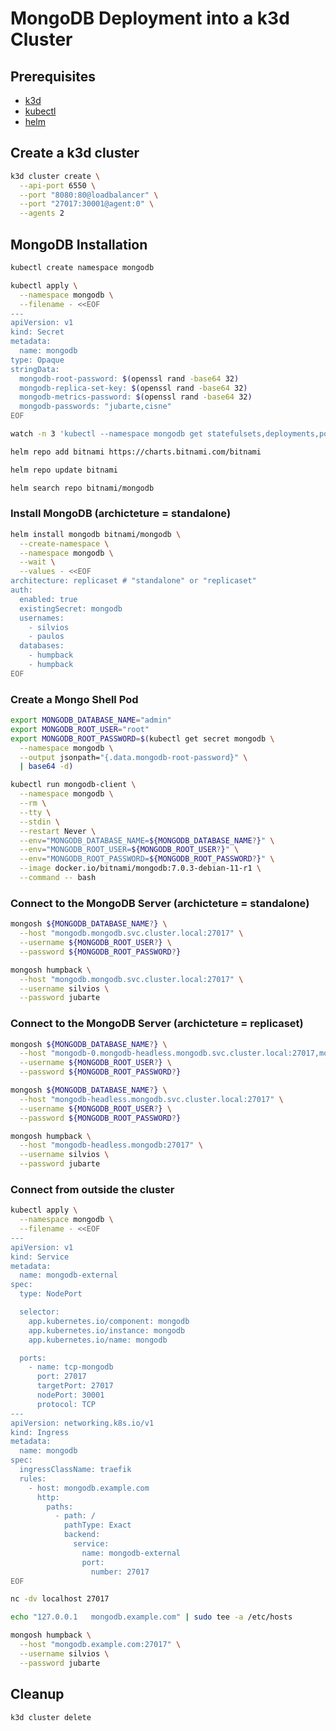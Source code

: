 # MongoDB Deployment into a k3d Cluster

## Prerequisites

- [k3d](https://k3d.io/)
- [kubectl](https://kubernetes.io/docs/tasks/tools/install-kubectl/)
- [helm](https://helm.sh/docs/intro/install/)

## Create a k3d cluster

```bash
k3d cluster create \
  --api-port 6550 \
  --port "8080:80@loadbalancer" \
  --port "27017:30001@agent:0" \
  --agents 2
```

## MongoDB Installation

```bash
kubectl create namespace mongodb
```

```bash
kubectl apply \
  --namespace mongodb \
  --filename - <<EOF
---
apiVersion: v1
kind: Secret
metadata:
  name: mongodb
type: Opaque
stringData:
  mongodb-root-password: $(openssl rand -base64 32)
  mongodb-replica-set-key: $(openssl rand -base64 32)
  mongodb-metrics-password: $(openssl rand -base64 32)
  mongodb-passwords: "jubarte,cisne"
EOF
```

```bash
watch -n 3 'kubectl --namespace mongodb get statefulsets,deployments,pods,services,secrets'
```

```bash
helm repo add bitnami https://charts.bitnami.com/bitnami

helm repo update bitnami

helm search repo bitnami/mongodb
```

### Install MongoDB (archicteture = standalone)

```bash
helm install mongodb bitnami/mongodb \
  --create-namespace \
  --namespace mongodb \
  --wait \
  --values - <<EOF
architecture: replicaset # "standalone" or "replicaset"
auth:
  enabled: true
  existingSecret: mongodb
  usernames:
    - silvios
    - paulos
  databases:
    - humpback
    - humpback
EOF
```

### Create a Mongo Shell Pod

```bash
export MONGODB_DATABASE_NAME="admin"
export MONGODB_ROOT_USER="root"
export MONGODB_ROOT_PASSWORD=$(kubectl get secret mongodb \
  --namespace mongodb \
  --output jsonpath="{.data.mongodb-root-password}" \
  | base64 -d)

kubectl run mongodb-client \
  --namespace mongodb \
  --rm \
  --tty \
  --stdin \
  --restart Never \
  --env="MONGODB_DATABASE_NAME=${MONGODB_DATABASE_NAME?}" \
  --env="MONGODB_ROOT_USER=${MONGODB_ROOT_USER?}" \
  --env="MONGODB_ROOT_PASSWORD=${MONGODB_ROOT_PASSWORD?}" \
  --image docker.io/bitnami/mongodb:7.0.3-debian-11-r1 \
  --command -- bash
```

### Connect to the MongoDB Server (archicteture = standalone)

```bash
mongosh ${MONGODB_DATABASE_NAME?} \
  --host "mongodb.mongodb.svc.cluster.local:27017" \
  --username ${MONGODB_ROOT_USER?} \
  --password ${MONGODB_ROOT_PASSWORD?}

mongosh humpback \
  --host "mongodb.mongodb.svc.cluster.local:27017" \
  --username silvios \
  --password jubarte
```

### Connect to the MongoDB Server (archicteture = replicaset)

```bash
mongosh ${MONGODB_DATABASE_NAME?} \
  --host "mongodb-0.mongodb-headless.mongodb.svc.cluster.local:27017,mongodb-1.mongodb-headless.mongodb.svc.cluster.local:27017" \
  --username ${MONGODB_ROOT_USER?} \
  --password ${MONGODB_ROOT_PASSWORD?}

mongosh ${MONGODB_DATABASE_NAME?} \
  --host "mongodb-headless.mongodb.svc.cluster.local:27017" \
  --username ${MONGODB_ROOT_USER?} \
  --password ${MONGODB_ROOT_PASSWORD?}

mongosh humpback \
  --host "mongodb-headless.mongodb:27017" \
  --username silvios \
  --password jubarte
```

### Connect from outside the cluster

```bash
kubectl apply \
  --namespace mongodb \
  --filename - <<EOF
---
apiVersion: v1
kind: Service
metadata:
  name: mongodb-external
spec:
  type: NodePort

  selector:
    app.kubernetes.io/component: mongodb
    app.kubernetes.io/instance: mongodb
    app.kubernetes.io/name: mongodb

  ports:
    - name: tcp-mongodb
      port: 27017
      targetPort: 27017
      nodePort: 30001
      protocol: TCP
---
apiVersion: networking.k8s.io/v1
kind: Ingress
metadata:
  name: mongodb
spec:
  ingressClassName: traefik
  rules:
    - host: mongodb.example.com
      http:
        paths:
          - path: /
            pathType: Exact
            backend:
              service:
                name: mongodb-external
                port:
                  number: 27017           
EOF
```

```bash
nc -dv localhost 27017
```

```bash
echo "127.0.0.1   mongodb.example.com" | sudo tee -a /etc/hosts
```

```bash
mongosh humpback \
  --host "mongodb.example.com:27017" \
  --username silvios \
  --password jubarte
```

## Cleanup

```bash
k3d cluster delete
```
